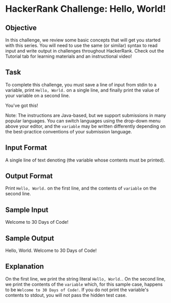 # HackerRank Challenge: Hello, World!

## Objective
In this challenge, we review some basic concepts that will get you started with this series. You will need to use the same (or similar) syntax to read input and write output in challenges throughout HackerRank. Check out the Tutorial tab for learning materials and an instructional video!

## Task
To complete this challenge, you must save a line of input from stdin to a variable, print `Hello, World.` on a single line, and finally print the value of your variable on a second line.

You've got this!

Note: The instructions are Java-based, but we support submissions in many popular languages. You can switch languages using the drop-down menu above your editor, and the `variable` may be written differently depending on the best-practice conventions of your submission language.

## Input Format
A single line of text denoting (the variable whose contents must be printed).

## Output Format
Print `Hello, World.` on the first line, and the contents of `variable` on the second line.

## Sample Input
Welcome to 30 Days of Code!


## Sample Output
Hello, World.
Welcome to 30 Days of Code!


## Explanation
On the first line, we print the string literal `Hello, World.`. On the second line, we print the contents of the `variable` which, for this sample case, happens to be `Welcome to 30 Days of Code!`. If you do not print the variable's contents to stdout, you will not pass the hidden test case.
